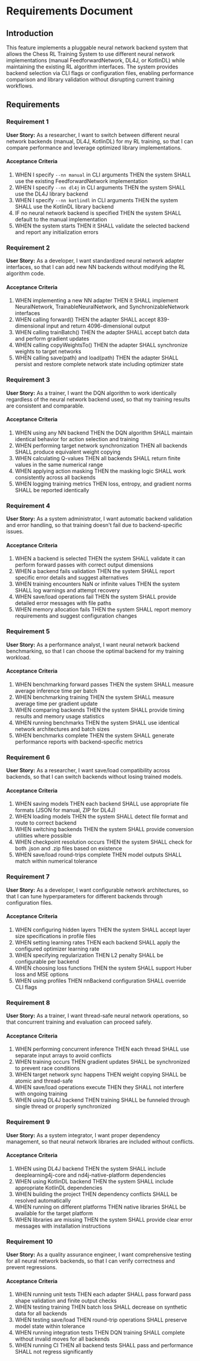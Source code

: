 # Requirements Document

## Introduction

This feature implements a pluggable neural network backend system that allows the Chess RL Training System to use different neural network implementations (manual FeedforwardNetwork, DL4J, or KotlinDL) while maintaining the existing RL algorithm interfaces. The system provides backend selection via CLI flags or configuration files, enabling performance comparison and library validation without disrupting current training workflows.

## Requirements

### Requirement 1

**User Story:** As a researcher, I want to switch between different neural network backends (manual, DL4J, KotlinDL) for my RL training, so that I can compare performance and leverage optimized library implementations.

#### Acceptance Criteria

1. WHEN I specify `--nn manual` in CLI arguments THEN the system SHALL use the existing FeedforwardNetwork implementation
2. WHEN I specify `--nn dl4j` in CLI arguments THEN the system SHALL use the DL4J library backend
3. WHEN I specify `--nn kotlindl` in CLI arguments THEN the system SHALL use the KotlinDL library backend
4. IF no neural network backend is specified THEN the system SHALL default to the manual implementation
5. WHEN the system starts THEN it SHALL validate the selected backend and report any initialization errors

### Requirement 2

**User Story:** As a developer, I want standardized neural network adapter interfaces, so that I can add new NN backends without modifying the RL algorithm code.

#### Acceptance Criteria

1. WHEN implementing a new NN adapter THEN it SHALL implement NeuralNetwork, TrainableNeuralNetwork, and SynchronizableNetwork interfaces
2. WHEN calling forward() THEN the adapter SHALL accept 839-dimensional input and return 4096-dimensional output
3. WHEN calling trainBatch() THEN the adapter SHALL accept batch data and perform gradient updates
4. WHEN calling copyWeightsTo() THEN the adapter SHALL synchronize weights to target networks
5. WHEN calling save(path) and load(path) THEN the adapter SHALL persist and restore complete network state including optimizer state

### Requirement 3

**User Story:** As a trainer, I want the DQN algorithm to work identically regardless of the neural network backend used, so that my training results are consistent and comparable.

#### Acceptance Criteria

1. WHEN using any NN backend THEN the DQN algorithm SHALL maintain identical behavior for action selection and training
2. WHEN performing target network synchronization THEN all backends SHALL produce equivalent weight copying
3. WHEN calculating Q-values THEN all backends SHALL return finite values in the same numerical range
4. WHEN applying action masking THEN the masking logic SHALL work consistently across all backends
5. WHEN logging training metrics THEN loss, entropy, and gradient norms SHALL be reported identically

### Requirement 4

**User Story:** As a system administrator, I want automatic backend validation and error handling, so that training doesn't fail due to backend-specific issues.

#### Acceptance Criteria

1. WHEN a backend is selected THEN the system SHALL validate it can perform forward passes with correct output dimensions
2. WHEN a backend fails validation THEN the system SHALL report specific error details and suggest alternatives
3. WHEN training encounters NaN or infinite values THEN the system SHALL log warnings and attempt recovery
4. WHEN save/load operations fail THEN the system SHALL provide detailed error messages with file paths
5. WHEN memory allocation fails THEN the system SHALL report memory requirements and suggest configuration changes

### Requirement 5

**User Story:** As a performance analyst, I want neural network backend benchmarking, so that I can choose the optimal backend for my training workload.

#### Acceptance Criteria

1. WHEN benchmarking forward passes THEN the system SHALL measure average inference time per batch
2. WHEN benchmarking training THEN the system SHALL measure average time per gradient update
3. WHEN comparing backends THEN the system SHALL provide timing results and memory usage statistics
4. WHEN running benchmarks THEN the system SHALL use identical network architectures and batch sizes
5. WHEN benchmarks complete THEN the system SHALL generate performance reports with backend-specific metrics

### Requirement 6

**User Story:** As a researcher, I want save/load compatibility across backends, so that I can switch backends without losing trained models.

#### Acceptance Criteria

1. WHEN saving models THEN each backend SHALL use appropriate file formats (JSON for manual, ZIP for DL4J)
2. WHEN loading models THEN the system SHALL detect file format and route to correct backend
3. WHEN switching backends THEN the system SHALL provide conversion utilities where possible
4. WHEN checkpoint resolution occurs THEN the system SHALL check for both .json and .zip files based on existence
5. WHEN save/load round-trips complete THEN model outputs SHALL match within numerical tolerance

### Requirement 7

**User Story:** As a developer, I want configurable network architectures, so that I can tune hyperparameters for different backends through configuration files.

#### Acceptance Criteria

1. WHEN configuring hidden layers THEN the system SHALL accept layer size specifications in profile files
2. WHEN setting learning rates THEN each backend SHALL apply the configured optimizer learning rate
3. WHEN specifying regularization THEN L2 penalty SHALL be configurable per backend
4. WHEN choosing loss functions THEN the system SHALL support Huber loss and MSE options
5. WHEN using profiles THEN nnBackend configuration SHALL override CLI flags

### Requirement 8

**User Story:** As a trainer, I want thread-safe neural network operations, so that concurrent training and evaluation can proceed safely.

#### Acceptance Criteria

1. WHEN performing concurrent inference THEN each thread SHALL use separate input arrays to avoid conflicts
2. WHEN training occurs THEN gradient updates SHALL be synchronized to prevent race conditions
3. WHEN target network sync happens THEN weight copying SHALL be atomic and thread-safe
4. WHEN save/load operations execute THEN they SHALL not interfere with ongoing training
5. WHEN using DL4J backend THEN training SHALL be funneled through single thread or properly synchronized

### Requirement 9

**User Story:** As a system integrator, I want proper dependency management, so that neural network libraries are included without conflicts.

#### Acceptance Criteria

1. WHEN using DL4J backend THEN the system SHALL include deeplearning4j-core and nd4j-native-platform dependencies
2. WHEN using KotlinDL backend THEN the system SHALL include appropriate KotlinDL dependencies
3. WHEN building the project THEN dependency conflicts SHALL be resolved automatically
4. WHEN running on different platforms THEN native libraries SHALL be available for the target platform
5. WHEN libraries are missing THEN the system SHALL provide clear error messages with installation instructions

### Requirement 10

**User Story:** As a quality assurance engineer, I want comprehensive testing for all neural network backends, so that I can verify correctness and prevent regressions.

#### Acceptance Criteria

1. WHEN running unit tests THEN each adapter SHALL pass forward pass shape validation and finite output checks
2. WHEN testing training THEN batch loss SHALL decrease on synthetic data for all backends
3. WHEN testing save/load THEN round-trip operations SHALL preserve model state within tolerance
4. WHEN running integration tests THEN DQN training SHALL complete without invalid moves for all backends
5. WHEN running CI THEN all backend tests SHALL pass and performance SHALL not regress significantly